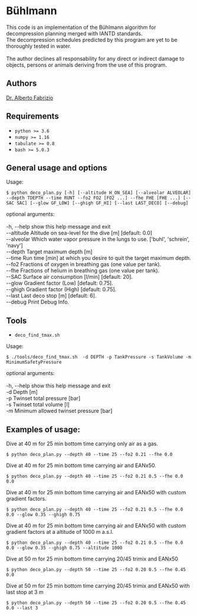 # Bühlmann
This code is an implementation of the Bühlmann algorithm for decompression planning merged with IANTD standards. <br>
The decompression schedules predicted by this program are yet to be thoroughly tested in water. <br>
<br>
The author declines all responsability for any direct or indirect damage to objects, persons or animals deriving from the use of this program. <br>

## Authors
[Dr. Alberto Fabrizio](https://www.linkedin.com/in/alberto-fabrizio-03151b207/)

## Requirements

* `python >= 3.6`
* `numpy >= 1.16`
* `tabulate >= 0.8`
* `bash >= 5.0.3`

## General usage and options
Usage:
```
$ python deco_plan.py [-h] [--altitude H_ON_SEA] [--alveolar ALVEOLAR] --depth TDEPTH --time RUNT --fo2 FO2 [FO2 ...] --fhe FHE [FHE ...] [--SAC SAC] [--glow GF_LOW] [--ghigh GF_HI] [--last LAST_DECO] [--debug]
```

optional arguments: <br>
<br>
  -h, --help           show this help message and exit <br>
  --altitude  Altitude on sea-level for the dive \[m\] \[default: 0.0\] <br>
  --alveolar  Which water vapor pressure in the lungs to use. \['buhl', 'schrein', 'navy'\] <br>
  --depth  Target maximum depth \[m\] <br>
  --time Run time [min] at which you desire to quit the target maximum depth. <br>
  --fo2 Fractions of oxygen in breathing gas (one value per tank). <br>
  --fhe Fractions of helium in breathing gas (one value per tank). <br>
  --SAC Surface air consumption \[l/min\] \[default: 20\]. <br>
  --glow Gradient factor (Low) [default: 0.75]. <br>
  --ghigh Gradient factor (High) [default: 0.75]. <br>
  --last Last deco stop \[m\] \[default: 6\]. <br>
  --debug Print Debug Info. <br>

## Tools

* `deco_find_tmax.sh`

Usage:
```
$ ./tools/deco_find_tmax.sh  -d DEPTH -p TankPressure -s TankVolume -m MinimumSafetyPressure
```
optional arguments: <br>
<br>
 -h, --help show this help message and exit <br>
 -d Depth [m] <br>
 -p Twinset total pressure [bar] <br>
 -s Twinset total volume [l] <br>
 -m Minimum allowed twinset pressure [bar] <br>


## Examples of usage:

Dive at 40 m for 25 min bottom time carrying only air as a gas.

```
$ python deco_plan.py --depth 40 --time 25 --fo2 0.21 --fhe 0.0
```

Dive at 40 m for 25 min bottom time carrying air and EANx50.

```
$ python deco_plan.py --depth 40 --time 25 --fo2 0.21 0.5 --fhe 0.0 0.0
```

Dive at 40 m for 25 min bottom time carrying air and EANx50 with custom gradient factors.

```
$ python deco_plan.py --depth 40 --time 25 --fo2 0.21 0.5 --fhe 0.0 0.0 --glow 0.35 --ghigh 0.75
```

Dive at 40 m for 25 min bottom time carrying air and EANx50 with custom gradient factors at a altitude of 1000 m a.s.l.

```
$ python deco_plan.py --depth 40 --time 25 --fo2 0.21 0.5 --fhe 0.0 0.0 --glow 0.35 --ghigh 0.75 --altitude 1000
```

Dive at 50 m for 25 min bottom time carrying 20/45 trimix and EANx50

```
$ python deco_plan.py --depth 50 --time 25 --fo2 0.20 0.5 --fhe 0.45 0.0 
```

Dive at 50 m for 25 min bottom time carrying 20/45 trimix and EANx50 with last stop at 3 m


```
$ python deco_plan.py --depth 50 --time 25 --fo2 0.20 0.5 --fhe 0.45 0.0 --last 3
```

